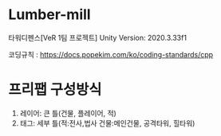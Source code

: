# Lumber-mill
 타워디펜스[VeR 1팀 프로젝트]
 Unity Version: 2020.3.33f1

코딩규칙 : https://docs.popekim.com/ko/coding-standards/cpp

# 프리팹 구성방식
1.	레이어: 큰 틀(건물, 플레이어, 적)
2.	태그: 세부 틀(적:전사,법사 건물:메인건물, 공격타워, 힐타워)
